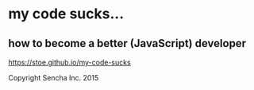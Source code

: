 # my code sucks...
## how to become a better (JavaScript) developer

https://stoe.github.io/my-code-sucks

Copyright Sencha Inc. 2015
